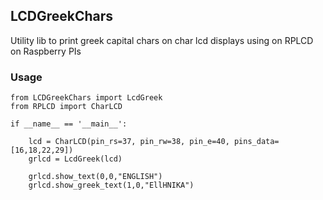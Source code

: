 ## LCDGreekChars ##

Utility lib to print greek capital chars on char lcd displays using on RPLCD on Raspberry PIs

### Usage ###

    from LCDGreekChars import LcdGreek
    from RPLCD import CharLCD
    
    if __name__ == '__main__':

        lcd = CharLCD(pin_rs=37, pin_rw=38, pin_e=40, pins_data=[16,18,22,29])
        grlcd = LcdGreek(lcd)

        grlcd.show_text(0,0,"ENGLISH")
        grlcd.show_greek_text(1,0,"EllHNIKA")
